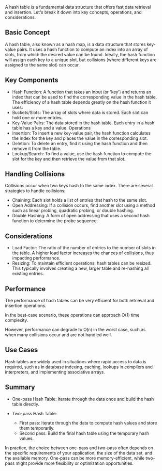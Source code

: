 A hash table is a fundamental data structure that offers fast data retrieval and insertion. Let's break it down into key concepts, operations, and considerations.

## Basic Concept

A hash table, also known as a hash map, is a data structure that stores key-value pairs. It uses a hash function to compute an index into an array of slots, from which the desired value can be found. Ideally, the hash function will assign each key to a unique slot, but collisions (where different keys are assigned to the same slot) can occur.

## Key Components

- Hash Function: A function that takes an input (or 'key') and returns an index that can be used to find the corresponding value in the hash table. The efficiency of a hash table depends greatly on the hash function it uses.
- Buckets/Slots: The array of slots where data is stored. Each slot can hold one or more entries.
- Key-Value Pairs: The data stored in the hash table. Each entry in a hash table has a key and a value.
Operations
- Insertion: To insert a new key-value pair, the hash function calculates the index for the key and places the value in the corresponding slot.
- Deletion: To delete an entry, find it using the hash function and then remove it from the table.
- Lookup/Search: To find a value, use the hash function to compute the slot for the key and then retrieve the value from that slot.

## Handling Collisions

Collisions occur when two keys hash to the same index. There are several strategies to handle collisions:

- Chaining: Each slot holds a list of entries that hash to the same slot.
- Open Addressing: If a collision occurs, find another slot using a method such as linear probing, quadratic probing, or double hashing.
- Double Hashing: A form of open addressing that uses a second hash function to determine the probe sequence.

## Considerations

- Load Factor: The ratio of the number of entries to the number of slots in the table. A higher load factor increases the chances of collisions, thus impacting performance.
- Resizing: To maintain efficient operations, hash tables can be resized. This typically involves creating a new, larger table and re-hashing all existing entries.

## Performance

The performance of hash tables can be very efficient for both retrieval and insertion operations. 

In the best-case scenario, these operations can approach O(1) time complexity. 

However, performance can degrade to O(n) in the worst case, such as when many collisions occur and are not handled well.

## Use Cases

Hash tables are widely used in situations where rapid access to data is required, such as in database indexing, caching, lookups in compilers and interpreters, and implementing associative arrays.

## Summary

- One-pass Hash Table: Iterate through the data once and build the hash table directly.

- Two-pass Hash Table:
    - First pass: Iterate through the data to compute hash values and store them temporarily.
    - Second pass: Build the final hash table using the temporary hash values.

In practice, the choice between one-pass and two-pass often depends on the specific requirements of your application, the size of the data set, and the available memory. One-pass can be more memory-efficient, while two-pass might provide more flexibility or optimization opportunities.

